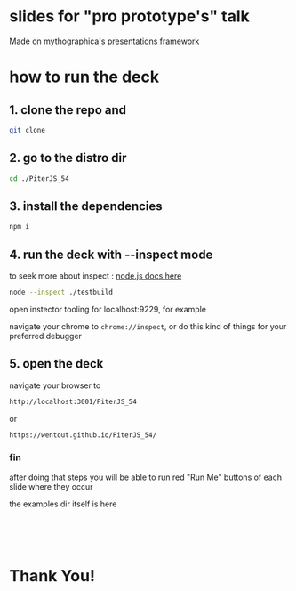 # slides for "pro prototype's" talk

Made on mythographica's [presentations framework](https://github.com/mythographica/slider)

# how to run the deck

## 1. clone the repo and

```bash
git clone
```

## 2. go to the distro dir
```bash
cd ./PiterJS_54
```

## 3. install the dependencies

```bash
npm i
```

## 4. run the deck with --inspect mode

to seek more about inspect : [node.js docs here](https://nodejs.org/en/docs/guides/debugging-getting-started/)

```bash
node --inspect ./testbuild
```

open instector tooling for localhost:9229, for example

navigate your chrome to `chrome://inspect`, or do this kind of things for your preferred debugger

## 5. open the deck

navigate your browser to 

```bash
http://localhost:3001/PiterJS_54
```
or

```bash
https://wentout.github.io/PiterJS_54/
```

### fin

after doing that steps you will be able to run red "Run Me" buttons of each slide where they occur

the examples dir itself is here


<br/>
<br/>
<br/>


# Thank You!
